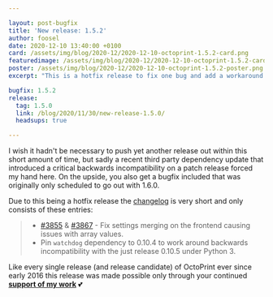 ```yaml
---

layout: post-bugfix
title: 'New release: 1.5.2'
author: foosel
date: 2020-12-10 13:40:00 +0100
card: /assets/img/blog/2020-12/2020-12-10-octoprint-1.5.2-card.png
featuredimage: /assets/img/blog/2020-12/2020-12-10-octoprint-1.5.2-card.png
poster: /assets/img/blog/2020-12/2020-12-10-octoprint-1.5.2-poster.png
excerpt: "This is a hotfix release to fix one bug and add a workaround for a third party dependency issue."

bugfix: 1.5.2
release:
  tag: 1.5.0
  link: /blog/2020/11/30/new-release-1.5.0/
  headsups: true

---
```


I wish it hadn't be necessary to push yet another release out within this short amount of
time, but sadly a recent third party dependency update that introduced a critical backwards
incompatibility on a patch release forced my hand here. On the upside, you also
get a bugfix included that was originally only scheduled to go out with 1.6.0.

Due to this being a hotfix release the [changelog](https://github.com/OctoPrint/OctoPrint/releases/tag/1.5.2) is very short and only consists
of these entries:

>  * [#3855](https://github.com/OctoPrint/OctoPrint/issues/3855) & [#3867](https://github.com/OctoPrint/OctoPrint/issues/3867) - Fix settings merging on the frontend causing issues with array values.
>  * Pin `watchdog` dependency to 0.10.4 to work around backwards incompatibility with the just release 0.10.5 under Python 3.

Like every single release (and release candidate) of OctoPrint ever since early 2016 this release was made possible only
through your continued **[support of my work](/support-octoprint/)** 💕

